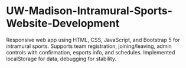 # UW-Madison-Intramural-Sports-Website-Development
Responsive web app using HTML, CSS, JavaScript, and Bootstrap 5 for intramural sports. Supports team registration, joining/leaving, admin controls with confirmation, esports info, and schedules. Implemented localStorage for data, debugging for stability.

